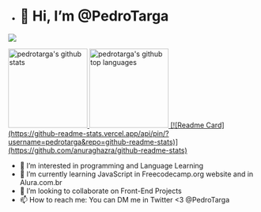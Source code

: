 - # 👋 Hi, I’m @PedroTarga
![](https://img.shields.io/badge/<code>-<javascript>-informational?style=flat&logo=<LOGO_NAME>&logoColor=white&color=2bbc8a)

<a href="https://github.com/PedroTarga">
  <img height="160em" src="https://github-readme-stats.vercel.app/api?username=pedrotarga&show_icons=true&theme=midnight-purple&count_private=true" alt="pedrotarga's github stats" />
  <img height="160em" src="https://github-readme-stats.vercel.app/api/top-langs/?username=pedrotarga&theme=midnight-purple&layout=compact" alt="pedrotarga's github top languages" />
  [![Readme Card](https://github-readme-stats.vercel.app/api/pin/?username=pedrotarga&repo=github-readme-stats)](https://github.com/anuraghazra/github-readme-stats)

</a>

- 👀 I’m interested in programming and Language Learning
- 🌱 I’m currently learning JavaScript in Freecodecamp.org website and in Alura.com.br
- 💞️ I’m looking to collaborate on Front-End Projects
- 📫 How to reach me: You can DM me in Twitter <3 @PedroTarga

<!---
PedroTarga/PedroTarga is a ✨ special ✨ repository because its `README.md` (this file) appears on your GitHub profile.
You can click the Preview link to take a look at your changes.
--->

